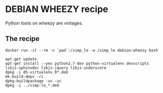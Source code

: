 DEBIAN WHEEZY recipe
====================

Python tools on wheezy are vintages.

The recipe
----------

    docker run -it --rm -v `pwd`:/simp_le -w /simp_le debian:wheezy bash

    apt-get update
    apt-get install --yes python2.7-dev python-virtualenv devscripts libjs-sphinxdoc libjs-jquery libjs-underscore
    dpkg -i dh-virtualenv_0*.deb
    mk-build-deps -ri
    dpkg-buildpackage -us -uc
    dpkg -i ../simp-le_*.deb
